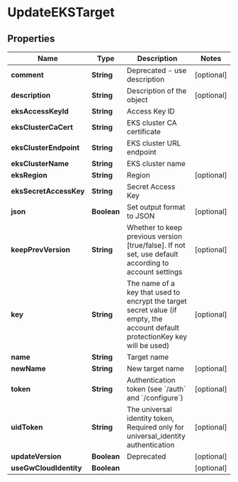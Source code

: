 

# UpdateEKSTarget

## Properties

Name | Type | Description | Notes
------------ | ------------- | ------------- | -------------
**comment** | **String** | Deprecated - use description |  [optional]
**description** | **String** | Description of the object |  [optional]
**eksAccessKeyId** | **String** | Access Key ID | 
**eksClusterCaCert** | **String** | EKS cluster CA certificate | 
**eksClusterEndpoint** | **String** | EKS cluster URL endpoint | 
**eksClusterName** | **String** | EKS cluster name | 
**eksRegion** | **String** | Region |  [optional]
**eksSecretAccessKey** | **String** | Secret Access Key | 
**json** | **Boolean** | Set output format to JSON |  [optional]
**keepPrevVersion** | **String** | Whether to keep previous version [true/false]. If not set, use default according to account settings |  [optional]
**key** | **String** | The name of a key that used to encrypt the target secret value (if empty, the account default protectionKey key will be used) |  [optional]
**name** | **String** | Target name | 
**newName** | **String** | New target name |  [optional]
**token** | **String** | Authentication token (see &#x60;/auth&#x60; and &#x60;/configure&#x60;) |  [optional]
**uidToken** | **String** | The universal identity token, Required only for universal_identity authentication |  [optional]
**updateVersion** | **Boolean** | Deprecated |  [optional]
**useGwCloudIdentity** | **Boolean** |  |  [optional]




